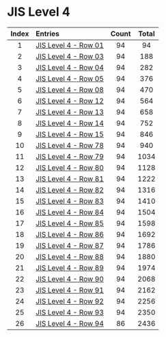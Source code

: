 
# JIS Level 4

| Index | Entries                                      | Count | Total |
| :---: | :------------------------------------------- | :---: | :---: |
|   1   | [JIS Level 4 - Row 01](<./row-01/README.md>) |  94   |  94   |
|   2   | [JIS Level 4 - Row 03](<./row-03/README.md>) |  94   |  188  |
|   3   | [JIS Level 4 - Row 04](<./row-04/README.md>) |  94   |  282  |
|   4   | [JIS Level 4 - Row 05](<./row-05/README.md>) |  94   |  376  |
|   5   | [JIS Level 4 - Row 08](<./row-08/README.md>) |  94   |  470  |
|   6   | [JIS Level 4 - Row 12](<./row-12/README.md>) |  94   |  564  |
|   7   | [JIS Level 4 - Row 13](<./row-13/README.md>) |  94   |  658  |
|   8   | [JIS Level 4 - Row 14](<./row-14/README.md>) |  94   |  752  |
|   9   | [JIS Level 4 - Row 15](<./row-15/README.md>) |  94   |  846  |
|  10   | [JIS Level 4 - Row 78](<./row-78/README.md>) |  94   |  940  |
|  11   | [JIS Level 4 - Row 79](<./row-79/README.md>) |  94   | 1034  |
|  12   | [JIS Level 4 - Row 80](<./row-80/README.md>) |  94   | 1128  |
|  13   | [JIS Level 4 - Row 81](<./row-81/README.md>) |  94   | 1222  |
|  14   | [JIS Level 4 - Row 82](<./row-82/README.md>) |  94   | 1316  |
|  15   | [JIS Level 4 - Row 83](<./row-83/README.md>) |  94   | 1410  |
|  16   | [JIS Level 4 - Row 84](<./row-84/README.md>) |  94   | 1504  |
|  17   | [JIS Level 4 - Row 85](<./row-85/README.md>) |  94   | 1598  |
|  18   | [JIS Level 4 - Row 86](<./row-86/README.md>) |  94   | 1692  |
|  19   | [JIS Level 4 - Row 87](<./row-87/README.md>) |  94   | 1786  |
|  20   | [JIS Level 4 - Row 88](<./row-88/README.md>) |  94   | 1880  |
|  21   | [JIS Level 4 - Row 89](<./row-89/README.md>) |  94   | 1974  |
|  22   | [JIS Level 4 - Row 90](<./row-90/README.md>) |  94   | 2068  |
|  23   | [JIS Level 4 - Row 91](<./row-91/README.md>) |  94   | 2162  |
|  24   | [JIS Level 4 - Row 92](<./row-92/README.md>) |  94   | 2256  |
|  25   | [JIS Level 4 - Row 93](<./row-93/README.md>) |  94   | 2350  |
|  26   | [JIS Level 4 - Row 94](<./row-94/README.md>) |  86   | 2436  |
